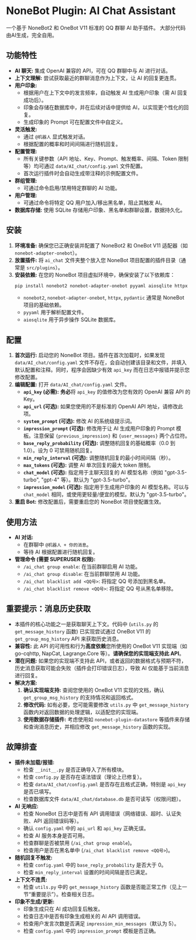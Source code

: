 # NoneBot Plugin: AI Chat Assistant

一个基于 NoneBot2 和 OneBot V11 标准的 QQ 群聊 AI 助手插件。
大部分代码由AI生成，完全自用。

## 功能特性

*   **AI 聊天:** 集成 OpenAI 兼容的 API，可在 QQ 群聊中与 AI 进行对话。
*   **上下文理解:** 尝试获取最近的群聊消息作为上下文，让 AI 的回复更连贯。
*   **用户印象:**
    *   根据用户在上下文中的发言频率，自动触发 AI 生成用户印象（需 AI 回复成功后）。
    *   印象会存储在数据库中，并在后续对话中提供给 AI，以实现更个性化的回复。
    *   生成印象的 Prompt 可在配置文件中自定义。
*   **灵活触发:**
    *   通过 `@机器人` 显式触发对话。
    *   根据配置的概率和时间间隔进行随机回复。
*   **配置管理:**
    *   所有关键参数（API 地址、Key、Prompt、触发概率、间隔、Token 限制等）均可通过 `data/AI_chat/config.yaml` 文件配置。
    *   首次运行插件时会自动生成带注释的示例配置文件。
*   **群组管理:**
    *   可通过命令启用/禁用特定群聊的 AI 功能。
*   **用户管理:**
    *   可通过命令将特定 QQ 用户加入/移出黑名单，阻止其触发 AI。
*   **数据库存储:** 使用 SQLite 存储用户印象、黑名单和群聊设置，数据持久化。

## 安装

1.  **环境准备:** 确保您已正确安装并配置了 NoneBot2 和 OneBot V11 适配器（如 `nonebot-adapter-onebot`）。
2.  **放置插件:** 将 `ai_chat` 文件夹整个放入您 NoneBot 项目配置的插件目录（通常是 `src/plugins`）。
3.  **安装依赖:** 在您的 NoneBot 项目虚拟环境中，确保安装了以下依赖库：
    ```bash
    pip install nonebot2 nonebot-adapter-onebot pyyaml aiosqlite httpx pydantic
    ```
    *   `nonebot2`, `nonebot-adapter-onebot`, `httpx`, `pydantic` 通常是 NoneBot 项目的基础依赖。
    *   `pyyaml` 用于解析配置文件。
    *   `aiosqlite` 用于异步操作 SQLite 数据库。

## 配置

1.  **首次运行:** 启动您的 NoneBot 项目。插件在首次加载时，如果发现 `data/AI_chat/config.yaml` 文件不存在，会自动创建该目录和文件，并填入默认配置和注释。同时，程序会因缺少有效 `api_key` 而在日志中报错并提示您修改配置。
2.  **编辑配置:** 打开 `data/AI_chat/config.yaml` 文件。
    *   **`api_key` (必需):** **务必**将 `api_key` 的值修改为您有效的 OpenAI 兼容 API 的 Key。
    *   **`api_url` (可选):** 如果您使用的不是标准的 OpenAI API 地址，请修改此项。
    *   **`system_prompt` (可选):** 修改 AI 的系统级提示词。
    *   **`impression_prompt` (可选):** 修改用于让 AI 生成用户印象的 Prompt 模板。注意保留 `{previous_impression}` 和 `{user_messages}` 两个占位符。
    *   **`base_reply_probability` (可选):** 调整随机回复的基础概率（0.0 到 1.0）。设为 0 可禁用随机回复。
    *   **`min_reply_interval` (可选):** 调整随机回复的最小时间间隔（秒）。
    *   **`max_tokens` (可选):** 调整 AI 单次回复的最大 token 限制。
    *   **`chat_model` (可选):** 指定用于主聊天回复的 AI 模型名称（例如 "gpt-3.5-turbo", "gpt-4" 等）。默认为 "gpt-3.5-turbo"。
    *   **`impression_model` (可选):** 指定用于生成用户印象的 AI 模型名称。可以与 `chat_model` 相同，或使用更轻量/便宜的模型。默认为 "gpt-3.5-turbo"。
3.  **重启 Bot:** 修改配置后，需要重启您的 NoneBot 项目使配置生效。

## 使用方法

*   **AI 对话:**
    *   在群聊中 `@机器人 + 你的消息`。
    *   等待 AI 根据配置进行随机回复。
*   **管理命令 (需要 SUPERUSER 权限):**
    *   `/ai_chat group enable`: 在当前群聊启用 AI 功能。
    *   `/ai_chat group disable`: 在当前群聊禁用 AI 功能。
    *   `/ai_chat blacklist add <QQ号>`: 将指定 QQ 号添加到黑名单。
    *   `/ai_chat blacklist remove <QQ号>`: 将指定 QQ 号从黑名单移除。

## 重要提示：消息历史获取

*   本插件的核心功能之一是获取聊天上下文。代码中 (`utils.py` 的 `get_message_history` 函数) 已实现尝试通过 OneBot V11 的 `get_group_msg_history` API 来获取历史消息。
*   **兼容性:** 此 API 的可用性和行为**高度依赖**您所使用的 OneBot V11 实现端（如 go-cqhttp, NapCat, Lagrange.Core 等）。**请确保您的实现端支持此 API**。
*   **潜在问题:** 如果您的实现端不支持此 API，或者返回的数据格式与预期不符，历史消息获取可能会失败（插件会打印错误日志），导致 AI 仅能基于当前消息进行回复。
*   **解决方案:**
    1.  **确认实现端支持:** 查阅您使用的 OneBot V11 实现的文档，确认 `get_group_msg_history` 的支持情况和返回格式。
    2.  **修改代码:** 如有必要，您可能需要修改 `utils.py` 中 `get_message_history` 函数内对返回数据的处理逻辑，以适配您的实现端。
    3.  **使用数据存储插件:** 考虑使用如 `nonebot-plugin-datastore` 等插件来存储和查询消息历史，并相应修改 `get_message_history` 函数的实现。

## 故障排查

*   **插件未加载/报错:**
    *   检查 `__init__.py` 是否正确导入了所有模块。
    *   检查 `config.py` 是否存在语法错误（理论上已修复）。
    *   检查 `data/AI_chat/config.yaml` 是否存在且格式正确，特别是 `api_key` 是否已填写。
    *   检查数据库文件 `data/AI_chat/database.db` 是否可读写（权限问题）。
*   **AI 无响应:**
    *   检查 NoneBot 日志中是否有 API 调用错误（网络错误、超时、认证失败、API 返回错误码等）。
    *   确认 `config.yaml` 中的 `api_url` 和 `api_key` 正确无误。
    *   检查 AI 服务本身是否可用。
    *   检查群聊是否被禁用 (`/ai_chat group enable`)。
    *   检查用户是否在黑名单中 (`/ai_chat blacklist remove <QQ号>`)。
*   **随机回复不触发:**
    *   检查 `config.yaml` 中的 `base_reply_probability` 是否大于 0。
    *   检查 `min_reply_interval` 设置的时间间隔是否已满足。
*   **上下文不连贯:**
    *   检查 `utils.py` 中的 `get_message_history` 函数是否能正常工作（见上一节“重要提示”）。检查相关日志。
*   **印象不生成/更新:**
    *   印象生成只在 AI 成功回复后触发。
    *   检查日志中是否有印象生成相关的 AI API 调用错误。
    *   检查用户发言次数是否满足 `impression_min_messages`（默认为 5）。
    *   检查 `config.yaml` 中的 `impression_prompt` 模板是否正确。
